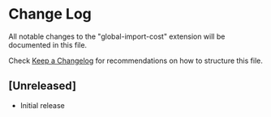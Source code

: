 # Change Log

All notable changes to the "global-import-cost" extension will be documented in this file.

Check [Keep a Changelog](http://keepachangelog.com/) for recommendations on how to structure this file.

## [Unreleased]

- Initial release